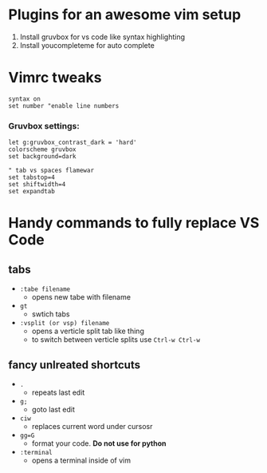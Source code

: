 # Plugins for an awesome vim setup

1. Install gruvbox for vs code like syntax highlighting
1. Install youcompleteme for auto complete

# Vimrc tweaks
```
syntax on
set number "enable line numbers
```
### Gruvbox settings:
```
let g:gruvbox_contrast_dark = 'hard'
colorscheme gruvbox
set background=dark
```
```
" tab vs spaces flamewar
set tabstop=4
set shiftwidth=4
set expandtab
```

# Handy commands to fully replace VS Code
## tabs
- ```:tabe filename```
    - opens new tabe with filename
- ```gt```
    - swtich tabs
- ```:vsplit (or vsp) filename```
    - opens a verticle split tab like thing
    - to switch between verticle splits use ```Ctrl-w Ctrl-w```
## fancy unlreated shortcuts
- ```.```
    - repeats last edit
- ```g;```
    - goto last edit
- ```ciw```
    - replaces current word under cursosr
- ```gg=G```
    - format your code. **Do not use for python**
- ```:terminal```
    - opens a terminal inside of vim